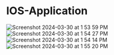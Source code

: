 # IOS-Application
![Screenshot 2024-03-30 at 1 53 59 PM](https://github.com/rohit0223/ios-project/assets/126228916/636e4ea1-e6bf-4361-a674-db4f59377c0a)
![Screenshot 2024-03-30 at 1 54 27 PM](https://github.com/rohit0223/ios-project/assets/126228916/669f6835-82f9-4493-86c0-4dada2ba79ff)
![Screenshot 2024-03-30 at 1 54 14 PM](https://github.com/rohit0223/ios-project/assets/126228916/7290f75d-adea-4f5c-85ed-0eeddd834913)
![Screenshot 2024-03-30 at 1 55 20 PM](https://github.com/rohit0223/ios-project/assets/126228916/255be296-f57d-4b2f-8200-834e929bf932)
